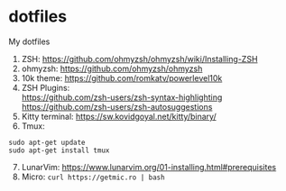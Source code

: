 # dotfiles
My dotfiles

1) ZSH: https://github.com/ohmyzsh/ohmyzsh/wiki/Installing-ZSH
2) ohmyzsh: https://github.com/ohmyzsh/ohmyzsh
3) 10k theme: https://github.com/romkatv/powerlevel10k
4) ZSH Plugins:     
  https://github.com/zsh-users/zsh-syntax-highlighting      
  https://github.com/zsh-users/zsh-autosuggestions      
5) Kitty terminal: https://sw.kovidgoyal.net/kitty/binary/
6) Tmux:
  ```
  sudo apt-get update
  sudo apt-get install tmux
  ```
7) LunarVim: https://www.lunarvim.org/01-installing.html#prerequisites
8) Micro: ```curl https://getmic.ro | bash```
